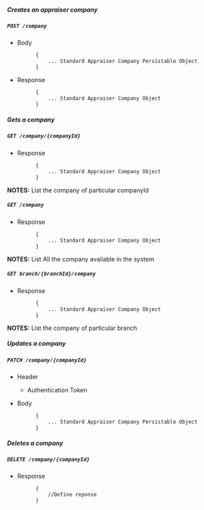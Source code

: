##### Creates an appraiser company

##### `POST /company`

+ Body

            {
                ... Standard Appraiser Company Persistable Object
            }
            
+ Response

            {
                ... Standard Appraiser Company Object
            }
    
##### Gets a company           
            
##### `GET /company/{companyId}`

+ Response

            {
                ... Standard Appraiser Company Object
            }
**NOTES:** List the company of particular companyId

##### `GET /company`

+ Response

            {
                ... Standard Appraiser Company Object
            }
            

**NOTES:** List All the company available in the system         


##### `GET branch/{branchId}/company`

+ Response

            {
                ... Standard Appraiser Company Object
            }
           
**NOTES:** List the company of particular branch

##### Updates a company    
       
##### `PATCH /company/{companyId}`
+ Header
	- Authentication Token
+ Body

            {
                ... Standard Appraiser Company Persistable Object
            }
            
            
##### Deletes a company    
       
##### `DELETE /company/{companyId}`
+ Response

			{
				//Define reponse
			}